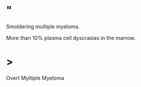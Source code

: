 # "

Smoldering multiple myeloma.

More than 10% plasma cell dyscrasias in the marrow.

# >

Overt Myltiple Myeloma
